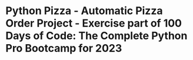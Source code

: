 # Python Pizza - Automatic Pizza Order Project - Exercise part of 100 Days of Code: The Complete Python Pro Bootcamp for 2023 #
 